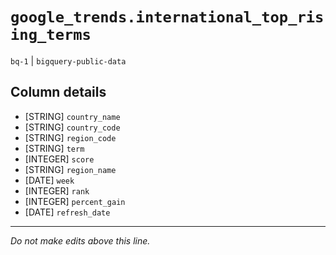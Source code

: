 # `google_trends.international_top_rising_terms`
`bq-1` | `bigquery-public-data`

## Column details
* [STRING]    `country_name`
* [STRING]    `country_code`
* [STRING]    `region_code`
* [STRING]    `term`
* [INTEGER]   `score`
* [STRING]    `region_name`
* [DATE]      `week`
* [INTEGER]   `rank`
* [INTEGER]   `percent_gain`
* [DATE]      `refresh_date`

-------------------------------------------------------------------------------
*Do not make edits above this line.*

